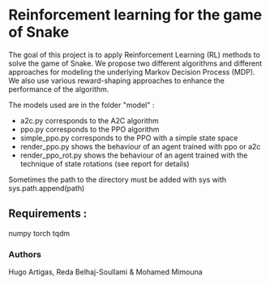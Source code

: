 # Reinforcement learning for the game of Snake

The goal of this project is to apply Reinforcement Learning (RL) methods to solve the game of Snake. We propose two different algorithms and different approaches for modeling the underlying Markov Decision Process (MDP). We also use various reward-shaping approaches to enhance the performance of the algorithm.

The models used are in the folder "model" :
 - a2c.py corresponds to the A2C algorithm
 - ppo.py  corresponds to the PPO algorithm
 - simple_ppo.py corresponds to the PPO with a simple state space
 - render_ppo.py shows the behaviour of an agent trained with ppo or a2c 
 - render_ppo_rot.py shows the behaviour of an agent trained with the technique of state rotations (see report for details)

Sometimes the path to the directory must be added with sys with sys.path.append(path)


## Requirements : 
numpy
torch
tqdm


### Authors 
Hugo Artigas, Reda Belhaj-Soullami & Mohamed Mimouna